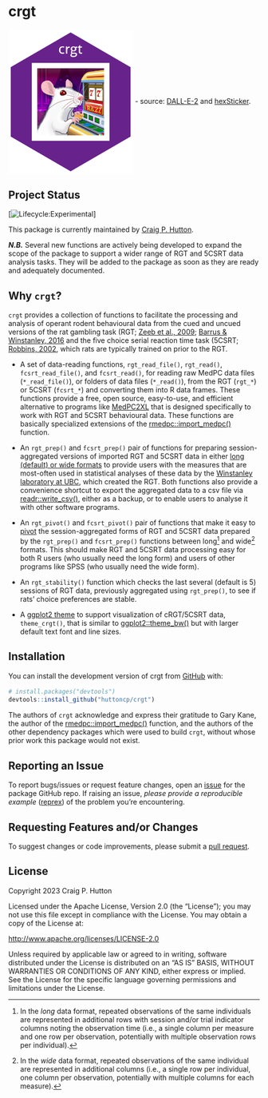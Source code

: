 
<!-- README.md is generated from README.Rmd. Please edit that file -->

# crgt

<img src="man/figures/crgt-hex.png" align="center" width="250px"/> -
source: [DALL-E-2](https://openai.com/dall-e-2) and
[hexSticker](https://github.com/GuangchuangYu/hexSticker).

## Project Status

<!-- badges: start -->

\[![Lifecycle:Experimental](https://img.shields.io/badge/Lifecycle-Experimental-339999)\]

<!-- badges: end -->

This package is currently maintained by [Craig P.
Hutton](https://craig.rbind.io/).

***N.B.*** Several new functions are actively being developed to expand
the scope of the package to support a wider range of RGT and 5CSRT data
analysis tasks. They will be added to the package as soon as they are
ready and adequately documented.

## Why `crgt`?

`crgt` provides a collection of functions to facilitate the processing
and analysis of operant rodent behavioural data from the cued and uncued
versions of the rat gambling task (RGT; [Zeeb et al.,
2009](https://www.nature.com/articles/npp200962); [Barrus & Winstanley,
2016](https://www.jneurosci.org/content/36/3/785) and the five choice
serial reaction time task (5CSRT; [Robbins,
2002](https://link.springer.com/article/10.1007/s00213-002-1154-7),
which rats are typically trained on prior to the RGT.

- A set of data-reading functions, `rgt_read_file()`, `rgt_read()`,
  `fcsrt_read_file()`, and `fcsrt_read()`, for reading raw MedPC data
  files (`*_read_file()`), or folders of data files (`*_read()`), from
  the RGT (`rgt_*`) or 5CSRT (`fcsrt_*`) and converting them into R data
  frames. These functions provide a free, open source, easy-to-use, and
  efficient alternative to programs like
  [MedPC2XL](https://med-associates.com/product/med-pc-to-excel-data-transfer-mpc2xl-utility)
  that is designed specifically to work with RGT and 5CSRT behavioural
  data. These functions are basically specialized extensions of the
  [rmedpc::import_medpc()](https://github.com/gkane26/rmedpc) function.

- An `rgt_prep()` and `fcsrt_prep()` pair of functions for preparing
  session-aggregated versions of imported RGT and 5CSRT data in either
  [long (default) or wide
  formats](https://tidyr.tidyverse.org/articles/pivot.html) to provide
  users with the measures that are most-often used in statistical
  analyses of these data by the [Winstanley laboratory at
  UBC](https://winstanleylab.psych.ubc.ca/), which created the RGT. Both
  functions also provide a convenience shortcut to export the aggregated
  data to a csv file via
  [readr::write_csv()](https://readr.tidyverse.org/reference/write_delim.html),
  either as a backup, or to enable users to analyse it with other
  software programs.

- An `rgt_pivot()` and `fcsrt_pivot()` pair of functions that make it
  easy to [pivot](https://tidyr.tidyverse.org/articles/pivot.html) the
  session-aggregated forms of RGT and 5CSRT data prepared by the
  `rgt_prep()` and `fcsrt_prep()` functions between long[^1] and
  wide[^2] formats. This should make RGT and 5CSRT data processing easy
  for both R users (who usually need the long form) and users of other
  programs like SPSS (who usually need the wide form).

- An `rgt_stability()` function which checks the last several (default
  is 5) sessions of RGT data, previously aggregated using `rgt_prep()`,
  to see if rats’ choice preferences are stable.

- A [ggplot2
  theme](https://ggplot2.tidyverse.org/reference/index.html#themes) to
  support visualization of cRGT/5CSRT data, `theme_crgt()`, that is
  similar to
  [ggplot2::theme_bw()](https://ggplot2.tidyverse.org/reference/ggtheme.html)
  but with larger default text font and line sizes.

## Installation

You can install the development version of crgt from
[GitHub](https://github.com/) with:

``` r
# install.packages("devtools")
devtools::install_github("huttoncp/crgt")
```

The authors of `crgt` acknowledge and express their gratitude to Gary
Kane, the author of the
[rmedpc::import_medpc()](https://github.com/gkane26/rmedpc) function,
and the authors of the other dependency packages which were used to
build `crgt`, without whose prior work this package would not exist.

## Reporting an Issue

To report bugs/issues or request feature changes, open an
[issue](https://github.com/huttoncp/crgt/issues) for the package GitHub
repo. If raising an issue, *please provide a reproducible example*
([reprex](https://www.tidyverse.org/help/)) of the problem you’re
encountering.

## Requesting Features and/or Changes

To suggest changes or code improvements, please submit a [pull
request](https://github.com/huttoncp/crgt/pulls).

## License

Copyright 2023 Craig P. Hutton

Licensed under the Apache License, Version 2.0 (the “License”); you may
not use this file except in compliance with the License. You may obtain
a copy of the License at:

<http://www.apache.org/licenses/LICENSE-2.0>

Unless required by applicable law or agreed to in writing, software
distributed under the License is distributed on an “AS IS” BASIS,
WITHOUT WARRANTIES OR CONDITIONS OF ANY KIND, either express or implied.
See the License for the specific language governing permissions and
limitations under the License.

[^1]: In the *long* data format, repeated observations of the same
    individuals are represented in additional rows with session and/or
    trial indicator columns noting the observation time (i.e., a single
    column per measure and one row per observation, potentially with
    multiple observation rows per individual).

[^2]: In the *wide* data format, repeated observations of the same
    individual are represented in additional columns (i.e., a single row
    per individual, one column per observation, potentially with
    multiple columns for each measure).
